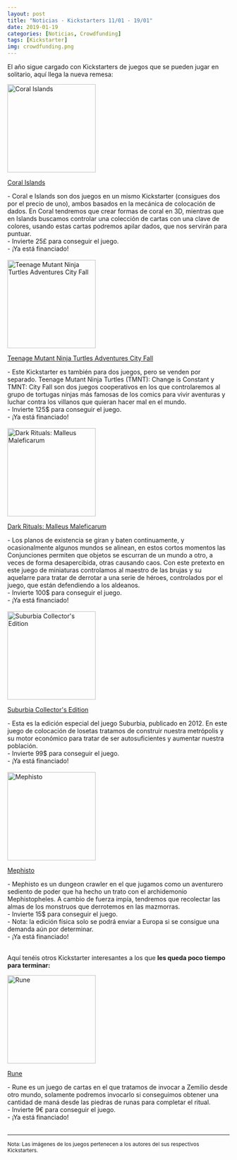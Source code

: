 ```yaml
---
layout: post
title: "Noticias - Kickstarters 11/01 - 19/01"
date: 2019-01-19
categories: [Noticias, Crowdfunding]
tags: [Kickstarter]
img: crowdfunding.png
---
```


El año sigue cargado con Kickstarters de juegos que se pueden jugar en
solitario, aquí llega la nueva remesa:

<div class="row">
    <div class="col-md-3">
        <img width="200" height="200"
            src="https://ksr-ugc.imgix.net/assets/023/797/367/39cc4c1b6ecf0d7b24ae9df4ae4bd8a1_original.jpg?ixlib=rb-1.1.0&w=680&fit=max&v=1547596191&auto=format&gif-q=50&q=92&s=d784eb968e6182e3d22440ec4a0be83c"
        class="img-thumbnail" alt="Coral Islands">
    </div>
    <div class="col-md-9">
        <p>
            <a
            href="https://www.kickstarter.com/projects/alleycatgames/coral-islands-2-interactive-dice-stacking-games-in">
            Coral Islands</a>
        </p>
         - Coral e Islands son dos juegos en un mismo Kickstarter (consigues
          dos por el precio de uno), ambos
          basados en la mecánica de colocación de dados. En Coral tendremos que
          crear formas de coral en 3D, mientras que en Islands buscamos
          controlar una colección de cartas con una clave de colores, usando
          estas cartas podremos apilar dados, que nos servirán para puntuar.
          <br>
          - Invierte 25£  para conseguir el juego.
          <br>
          - ¡Ya está financiado!
    </div>
</div>
<br>

<div class="row">
    <div class="col-md-3">
        <img width="200" height="200"
            src="https://ksr-ugc.imgix.net/assets/023/734/875/09f0f13ccd407505b8cdf8daa5bdc06a_original.jpg?ixlib=rb-1.1.0&w=680&fit=max&v=1546991167&auto=format&gif-q=50&q=92&s=57da2bb0aade5df462fbbc65f5521522"
        class="img-thumbnail" alt="Teenage Mutant Ninja Turtles Adventures City Fall">
    </div>
    <div class="col-md-9">
        <p>
            <a
            href="https://www.kickstarter.com/projects/idwgames/teenage-mutant-ninja-turtles-adventures-city-fall">
            Teenage Mutant Ninja Turtles Adventures City Fall</a>
        </p>
         - Este Kickstarter es también para dos juegos, pero se venden por
          separado. Teenage Mutant Ninja Turtles (TMNT): Change is Constant y
          TMNT: City Fall son dos juegos cooperativos en los que controlaremos
          al grupo de tortugas ninjas más famosas de los comics para vivir
          aventuras y luchar contra los villanos que quieran hacer mal en el
          mundo. 
          <br>
          - Invierte 125$ para conseguir el juego.
          <br>
          - ¡Ya está financiado!
    </div>
</div>
<br>

<div class="row">
    <div class="col-md-3">
        <img width="200" height="200"
            src="https://ksr-ugc.imgix.net/assets/023/818/884/abf6c9a6d32370880972b36f15be006a_original.jpg?ixlib=rb-1.1.0&w=680&fit=max&v=1547770020&auto=format&gif-q=50&q=92&s=8de633af250da6b735e34430dbaa41c9"
        class="img-thumbnail" alt="Dark Rituals: Malleus Maleficarum">
    </div>
    <div class="col-md-9">
        <p>
            <a
            href="https://www.kickstarter.com/projects/1900818244/dark-rituals-malleus-maleficarum">
            Dark Rituals: Malleus Maleficarum</a>
        </p>
         - Los planos de existencia se giran y baten continuamente, y
          ocasionalmente algunos mundos se alinean, en estos cortos momentos las
          Conjunciones permiten que objetos se escurran de un mundo a otro, a
          veces de forma desapercibida, otras causando caos. Con este pretexto
          en este juego de miniaturas controlamos al maestro de las brujas y su
          aquelarre para tratar de derrotar a una serie de héroes, controlados
          por el juego, que están defendiendo a los aldeanos.
          <br>
          - Invierte 100$ para conseguir el juego.
          <br>
          - ¡Ya está financiado!
    </div>
</div>
<br>

<div class="row">
    <div class="col-md-3">
        <img width="200" height="200"
            src="https://ksr-ugc.imgix.net/assets/023/779/021/7ec6b7ff440149ba237ba294b2e73d70_original.png?ixlib=rb-1.1.0&w=680&fit=max&v=1547454465&auto=format&gif-q=50&lossless=true&s=15eadee7bfb869d3df9c666d5185c35b"
        class="img-thumbnail" alt="Suburbia Collector's Edition">
    </div>
    <div class="col-md-9">
        <p>
            <a
            href="https://www.kickstarter.com/projects/tedalspach/suburbia-collectors-edition">
            Suburbia Collector's Edition</a>
        </p>
         - Esta es la edición especial del juego Suburbia, publicado
          en 2012. En este juego de colocación de losetas tratamos de construir
          nuestra metrópolis y su motor económico para tratar de ser
          autosuficientes y aumentar nuestra población.
          <br>
          - Invierte 99$ para conseguir el juego.
          <br>
          - ¡Ya está financiado!
    </div>
</div>
<br>

<div class="row">
    <div class="col-md-3">
        <img width="200" height="200"
            src="https://ksr-ugc.imgix.net/assets/023/793/467/8588bfcc823672be727b9031025530ae_original.png?ixlib=rb-1.1.0&w=680&fit=max&v=1547571906&auto=format&gif-q=50&lossless=true&s=c19f3694cc3cc04018b3963c5c4b8d7f"
        class="img-thumbnail" alt="Mephisto">
    </div>
    <div class="col-md-9">
        <p>
            <a
            href="https://www.kickstarter.com/projects/631404185/mephisto-the-card-game">
            Mephisto</a>
        </p>
         - Mephisto es un dungeon crawler en el que jugamos como un aventurero
          sediento de poder que ha hecho un trato con el archidemonio
          Mephistopheles. A cambio de fuerza impía, tendremos que recolectar las
          almas de los monstruos que derrotemos en las mazmorras.
          <br>
          - Invierte 15$ para conseguir el juego.
         <br>
           - Nota: la edición física solo se podrá enviar a Europa si se
          consigue una demanda aún por determinar.
          <br>
          - ¡Ya está financiado!
    </div>
</div>
<br>

Aquí tenéis otros Kickstarter interesantes a los que **les queda poco tiempo
para terminar:**

<div class="row">
    <div class="col-md-3">
        <img width="200" height="200"
            src="https://ksr-ugc.imgix.net/assets/023/662/466/693c3d8bc9c456d1c2c69b1018e2223a_original.png?ixlib=rb-1.1.0&w=680&fit=max&v=1546167042&auto=format&gif-q=50&lossless=true&s=d2ea7183a58ea4267043b4c5ad7ec811"
        class="img-thumbnail" alt="Rune">
    </div>
    <div class="col-md-9">
        <p>
            <a
            href="https://www.kickstarter.com/projects/35287524/rune-1">
            Rune</a>
        </p>
         - Rune es un juego de cartas en el que tratamos de invocar a Zemilio
          desde otro mundo, solamente podremos invocarlo si conseguimos obtener
          una cantidad de maná desde las piedras de runas para completar el
          ritual.
          <br>
          - Invierte 9€ para conseguir el juego.
          <br>
          - ¡Ya está financiado!
    </div>
</div>
<br>

<hr>

<small>Nota: Las imágenes de los juegos pertenecen a los autores del sus
respectivos Kickstarters.</small>
